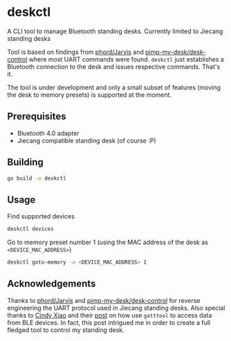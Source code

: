 # deskctl

A CLI tool to manage Bluetooth standing desks.
Currently limited to Jiecang standing desks

Tool is based on findings from [phord/Jarvis](https://github.com/phord/Jarvis) and [pimp-my-desk/desk-control](https://gitlab.com/pimp-my-desk/desk-control) where most UART commands were found.
`deskctl` just establishes a Bluetooth connection to the desk and issues respective commands. That's it.

The tool is under development and only a small subset of features (moving the desk to memory presets) is supported at the moment.

## Prerequisites

* Bluetooth 4.0 adapter
* Jiecang compatible standing desk (of course :P)

## Building 
```bash
go build -o deskctl
```

## Usage
Find supported devices
```bash
deskctl devices
```

Go to memory preset number 1 (using the MAC address of the desk as `<DEVICE_MAC_ADDRESS>`)
```bash
deskctl goto-memory -a <DEVICE_MAC_ADDRESS> 1
```

## Acknowledgements

Thanks to [phord/Jarvis](https://github.com/phord/Jarvis) and [pimp-my-desk/desk-control](https://gitlab.com/pimp-my-desk/desk-control) for reverse engineering the UART protocol used in Jiecang standing desks.
Also special thanks to [Cindy Xiao](https://cxiao.net) and their [post](https://cxiao.net/posts/2015-12-13-gatttool/) on how use `gatttool` to access data from BLE devices.
In fact, this post intrigued me in order to create a full fledged tool to control my standing desk.
